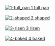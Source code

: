 <a href="1-full_pan.jpg">
    <img src="thumbs/1-full_pan.jpg" alt="1-full_pan"/>
    1 full pan
    <br>
</a>
<br>
<a href="2-shaped.jpg">
    <img src="thumbs/2-shaped.jpg" alt="2-shaped"/>
    2 shaped
    <br>
</a>
<br>
<a href="3-risen.jpg">
    <img src="thumbs/3-risen.jpg" alt="3-risen"/>
    3 risen
    <br>
</a>
<br>
<a href="4-baked.jpg">
    <img src="thumbs/4-baked.jpg" alt="4-baked"/>
    4 baked
    <br>
</a>
<br>
